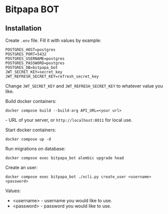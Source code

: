 # Bitpapa BOT

## Installation 

Create `.env` file. Fill it with values by example:
```
POSTGRES_HOST=postgres
POSTGRES_PORT=5432
POSTGRES_USERNAME=postgres
POSTGRES_PASSWORD=postgres
POSTGRES_DB=bitpapa_bot
JWT_SECRET_KEY=secret_key
JWT_REFRESH_SECRET_KEY=refresh_secret_key
```

Change `JWT_SECRET_KEY` and `JWT_REFRESH_SECRET_KEY` to whatever value you like.

Build docker containers:
```
docker compose build --build-arg API_URL=<your url>
```
<your url> - URL of your server, or `http://localhost:8011` for local use.

Start docker containers:
```
docker compose up -d
```

Run migrations on database:
```
docker compose exec bitpapa_bot alembic upgrade head
```

Create an user:
```
docker compose exec bitpapa_bot ./xcli.py create_user <username> <password>
```

Values:
- \<username> - username you would like to use.
- \<password> - password you would like to use.
